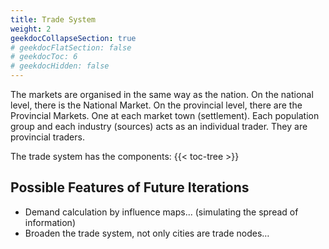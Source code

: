 ```yaml
---
title: Trade System
weight: 2
geekdocCollapseSection: true
# geekdocFlatSection: false
# geekdocToc: 6
# geekdocHidden: false
---
```


The markets are organised in the same way as the nation. On the national level, there is the National Market. On the provincial level, there are the Provincial Markets. One at each market town (settlement). Each population group and each industry (sources) acts as an individual trader. They are provincial traders.

The trade system has the components:
{{< toc-tree >}}

## Possible Features of Future Iterations
* Demand calculation by influence maps... (simulating the spread of information)
* Broaden the trade system, not only cities are trade nodes…